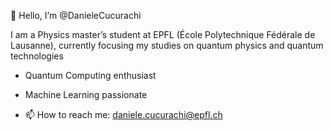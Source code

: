 👋 Hello, I’m @DanieleCucurachi 

I am a Physics master’s student at EPFL (École Polytechnique Fédérale de Lausanne), currently focusing my studies on quantum physics and quantum technologies

- Quantum Computing enthusiast

- Machine Learning passionate

- 📫 How to reach me: daniele.cucurachi@epfl.ch
